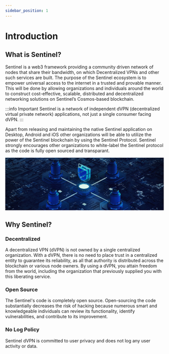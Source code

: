 ```yaml
---
sidebar_position: 1
---
```

# Introduction

##  What is Sentinel?

Sentinel is a web3 framework providing a community driven network of nodes that share their bandwidth, on which Decentralized VPNs and other such services are built. The purpose of the Sentinel ecosystem is to empower universal access to the internet in a trusted and provable manner. This will be done by allowing organizations and individuals around the world to construct cost-effective, scalable, distributed and decentralized networking solutions on Sentinel’s Cosmos-based blockchain.

:::info Important 
Sentinel is a network of independent dVPN (decentralized virtual private network) applications, not just a single consumer facing dVPN.
:::

Apart from releasing and maintaining the native Sentinel application on Desktop, Android and iOS other organizations will be able to utilize the power of the Sentinel blockchain by using the Sentinel Protocol. Sentinel strongly encourages other organizations to white-label the Sentinel protocol as the code is fully open sourced and transparant.

![](../assets/welcome.jpg)


## Why Sentinel?

### Decentralized
A decentralized VPN (dVPN) is not owned by a single centralized organization. With a dVPN, there is no need to place trust in a centralized entity to guarantee its reliability, as all that authority is distributed across the blockchain or various node owners. By using a dVPN, you attain freedom from the world, including the organization that previously supplied you with this liberating service.

### Open Source
The Sentinel's code is completely open source. Open-sourcing the code substantially decreases the risk of hacking because numerous smart and knowledgeable individuals can review its functionality, identify vulnerabilities, and contribute to its improvement.

### No Log Policy
Sentinel dVPN is committed to user privacy and does not log any user activity or data.
